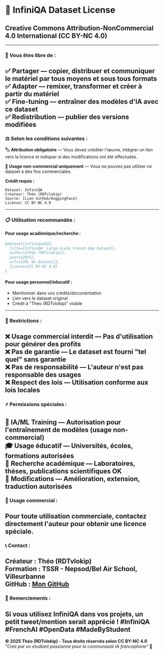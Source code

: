 # 📜 InfiniQA Dataset License
## **Creative Commons Attribution-NonCommercial 4.0 International (CC BY-NC 4.0)**
---
### **🎯 Vous êtes libre de :**
✅ **Partager** — copier, distribuer et communiquer le matériel par tous moyens et sous tous formats  
✅ **Adapter** — remixer, transformer et créer à partir du matériel  
✅ **Fine-tuning** — entraîner des modèles d'IA avec ce dataset  
✅ **Redistribution** — publier des versions modifiées  
---
### **⚖️ Selon les conditions suivantes :**
**🏷️ Attribution obligatoire** — Vous devez créditer l'œuvre, intégrer un lien vers la licence et indiquer si des modifications ont été effectuées.

**🚫 Usage non-commercial uniquement** — Vous ne pouvez pas utiliser ce dataset à des fins commerciales.

**Crédit requis :**
```
Dataset: InfiniQA
Créateur: Théo (RDTvlokip)
Source: [Lien GitHub/HuggingFace]
Licence: CC BY-NC 4.0
```
---
### **📋 Utilisation recommandée :**
#### **Pour usage académique/recherche :**
```bibtex
@dataset{infiniqa2025,
  title={InfiniQA: Large-Scale French Q&A Dataset},
  author={Théo (RDTvlokip)},
  year={2025},
  url={[URL du dataset]},
  license={CC BY-NC 4.0}
}
```
#### **Pour usage personnel/éducatif :**
- Mentionner dans vos crédits/documentation
- Lien vers le dataset original
- Crédit à "Théo (RDTvlokip)" visible
---
### **🚫 Restrictions :**
❌ **Usage commercial interdit** — Pas d'utilisation pour générer des profits  
❌ **Pas de garantie** — Le dataset est fourni "tel quel" sans garantie  
❌ **Pas de responsabilité** — L'auteur n'est pas responsable des usages  
❌ **Respect des lois** — Utilisation conforme aux lois locales  
---
### **⚡ Permissions spéciales :**
🤖 **IA/ML Training** — Autorisation pour l'entraînement de modèles (usage non-commercial)  
🎓 **Usage éducatif** — Universités, écoles, formations autorisées  
🔬 **Recherche académique** — Laboratoires, thèses, publications scientifiques OK  
🔄 **Modifications** — Amélioration, extension, traduction autorisées  
---
### **💼 Usage commercial :**
Pour toute utilisation commerciale, contactez directement l'auteur pour obtenir une licence spéciale.
---
### **📞 Contact :**
**Créateur :** Théo (RDTvlokip)  
**Formation :** TSSR - Nepsod/Bel Air School, Villeurbanne  
**GitHub :** [Mon GitHub](https://github.com/RDTvlokip)  
---
### **🎉 Remerciements :**
Si vous utilisez InfiniQA dans vos projets, un petit tweet/mention serait apprécié ! 
**#InfiniQA #FrenchAI #OpenData #MadeByStudent**
---
**© 2025 Théo (RDTvlokip) - Tous droits réservés selon CC BY-NC 4.0**  
*"Créé par un étudiant passionné pour la communauté IA francophone"* 🚀
